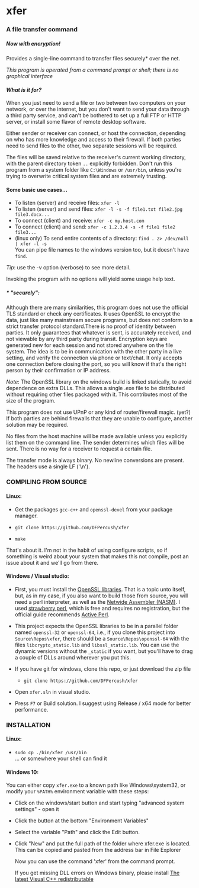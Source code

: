 # xfer
### A file transfer command

##### _Now with encryption!_

Provides a single-line command to transfer files securely\* over the net.

_This program is operated from a command prompt or shell; there is no graphical interface_

#### _What is it for?_
When you just need to send a file or two between two computers on your network, or over the internet,
but you don't want to send your data through a third party service, and can't be bothered
to set up a full FTP or HTTP server, or install some flavor of remote desktop software.

Either sender or receiver can connect, or host the connection, depending on who has more
knowledge and access to their firewall. If both parties need to send files to the other,
two separate sessions will be required.

The files will be saved relative to the receiver's current working directory,
with the parent directory token `..` explicitly forbidden.
Don't run this program from a system folder like `C:\Windows` or `/usr/bin`,
unless you're trying to overwrite critical system files and are extremely trusting.

#### Some basic use cases...  

 * To listen (server) and receive files: `xfer -l`  
 * To listen (server) and send files: `xfer -l -s -f file1.txt file2.jpg file3.docx...`  
 * To connect (client) and receive: `xfer -c my.host.com`  
 * To connect (client) and send: `xfer -c 1.2.3.4 -s -f file1 file2 file3...`  
 * (linux only) To send entire contents of a directory: `find . 2> /dev/null | xfer -l -s`  
You can pipe file names to the windows version too, but it doesn't have `find`.

_Tip_: use the -v option (verbose) to see more detail.

Invoking the program with no options will yield some usage help text.


##### \* "securely":  
Although there are many similarities, this program does not use the official TLS standard
or check any certificates. It uses OpenSSL to encrypt the data, just like many mainstream
secure programs, but does not conform to a strict transfer protocol standard.There is no proof of 
identity between parties. It only guarantees that whatever is sent, is accurately received, and 
not viewable by any third party during transit. Encryption keys are generated new for each session
and not stored anywhere on the file system.
The idea is to be in communication with the other party in a live setting, and verify the
connection via phone or text/chat. It only accepts one connection before closing the port,
so you will know if that's the right person by their confirmation or IP address.

_Note_: The OpenSSL library on the windows build is linked statically, to avoid dependence on extra DLLs.
This allows a single .exe file to be distributed without requiring other files packaged with it.
This contributes most of the size of the program.

This program does not use UPnP or any kind of router/firewall magic. (yet?)
If both parties are behind firewalls that they are unable to configure, 
another solution may be required.

No files from the host machine will be made available unless you explicitly list them on 
the command line. The sender determines which files will be sent. There is no way for a
receiver to request a certain file.

The transfer mode is always binary. No newline conversions are present. The headers use a single LF ('\n').



### COMPILING FROM SOURCE

#### Linux:
 * Get the packages `gcc-c++` and `openssl-devel` from your package manager.

 * `git clone https://github.com/DFPercush/xfer`

 * `make`

 That's about it. I'm not in the habit of using configure scripts, so if 
something is weird about your system that makes this not compile, post
    an issue about it and we'll go from there.

#### Windows / Visual studio:
* First, you must install the [OpenSSL libraries](https://wiki.openssl.org/index.php/Compilation_and_Installation). That is a topic unto itself, but, as in my case, if you also want to build those from source, you will need a perl interpreter, as well as the [Netwide Assembler (NASM)](https://www.nasm.us/). I used [strawberry perl](http://www.strawberryperl.com/), which is free and requires no registration, but the official guide recommends [Active Perl](http://www.activestate.com/ActivePerl).

* This project expects the OpenSSL libraries to be in a parallel folder named `openssl-32` or `openssl-64`, i.e., if you clone this project into `Source\Repos\xfer`, there should be a `Source\Repos\openssl-64` with the files `libcrypto_static.lib` and `libssl_static.lib`. You can use the dynamic versions without the `_static` if you want, but you'll have to drag a couple of DLLs around wherever you put this.
* If you have git for windows, clone this repo, or just download the zip file
  * `git clone https://github.com/DFPercush/xfer`

* Open `xfer.sln` in visual studio.
* Press `F7` or Build solution. I suggest using Release / x64 mode for better performance.

### INSTALLATION

#### Linux:

* `sudo cp ./bin/xfer /usr/bin`  
       ... or somewhere your shell can find it

#### Windows 10:
You can either copy `xfer.exe` to a known path like Windows\system32, or modify your `%PATH%` environment variable with these steps:

* Click on the windows/start button and start typing "advanced system settings" - open it
* Click the button at the bottom "Environment Variables"
* Select the variable "Path" and click the Edit button.
* Click "New" and put the full path of the folder where xfer.exe is located.  
This can be copied and pasted from the address bar in File Explorer

   Now you can use the command 'xfer' from the command prompt.

  If you get missing DLL errors on Windows binary, please install
  [The latest Visual C++ redistributable](https://support.microsoft.com/en-us/help/2977003/the-latest-supported-visual-c-downloads)

